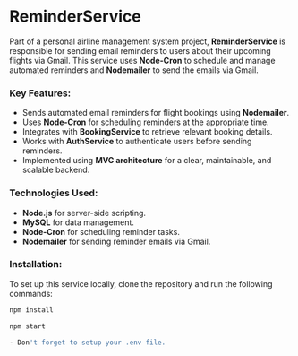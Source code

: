 # ReminderService

Part of a personal airline management system project, **ReminderService** is responsible for sending email reminders to users about their upcoming flights via Gmail. This service uses **Node-Cron** to schedule and manage automated reminders and **Nodemailer** to send the emails via Gmail.

### Key Features:
- Sends automated email reminders for flight bookings using **Nodemailer**.
- Uses **Node-Cron** for scheduling reminders at the appropriate time.
- Integrates with **BookingService** to retrieve relevant booking details.
- Works with **AuthService** to authenticate users before sending reminders.
- Implemented using **MVC architecture** for a clear, maintainable, and scalable backend.

### Technologies Used:
- **Node.js** for server-side scripting.
- **MySQL** for data management.
- **Node-Cron** for scheduling reminder tasks.
- **Nodemailer** for sending reminder emails via Gmail.

### Installation:
To set up this service locally, clone the repository and run the following commands:

```bash
npm install

npm start

- Don't forget to setup your .env file.